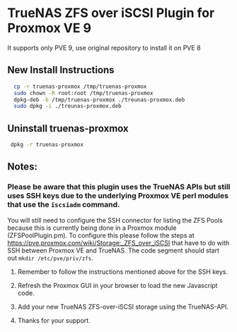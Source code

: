 # TrueNAS ZFS over iSCSI Plugin for Proxmox VE 9

It supports only PVE 9, use original repository to install it on PVE 8

## New Install Instructions

```bash
  cp -r truenas-proxmox /tmp/truenas-proxmox
  sudo chown -R root:root /tmp/truenas-proxmox
  dpkg-deb -b /tmp/truenas-proxmox ./treunas-proxmox.deb
  sudo dpkg -i ./treunas-proxmox.deb
```

## Uninstall truenas-proxmox

 ```bash
  dpkg -r truenas-proxmox
 ```

## Notes:

### Please be aware that this plugin uses the TrueNAS APIs but still uses SSH keys due to the underlying Proxmox VE perl modules that use the ```iscsiadm``` command.

You will still need to configure the SSH connector for listing the ZFS Pools because this is currently being done in a Proxmox module (ZFSPoolPlugin.pm). To configure this please follow the steps at https://pve.proxmox.com/wiki/Storage:_ZFS_over_iSCSI that have to do with SSH between Proxmox VE and TrueNAS. The code segment should start out `mkdir /etc/pve/priv/zfs`.

1. Remember to follow the instructions mentioned above for the SSH keys.

2. Refresh the Proxmox GUI in your browser to load the new Javascript code.

3. Add your new TrueNAS ZFS-over-iSCSI storage using the TrueNAS-API.

4. Thanks for your support.

